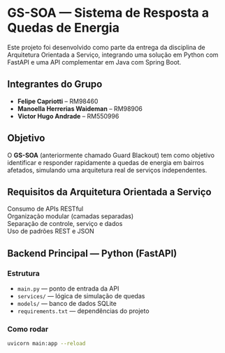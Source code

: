 # GS-SOA — Sistema de Resposta a Quedas de Energia

Este projeto foi desenvolvido como parte da entrega da disciplina de Arquitetura Orientada a Serviço, integrando uma solução em Python com FastAPI e uma API complementar em Java com Spring Boot.

## Integrantes do Grupo

- **Felipe Capriotti** – RM98460  
- **Manoella Herrerias Waideman** – RM98906  
- **Victor Hugo Andrade** – RM550996
 
## Objetivo

O **GS-SOA** (anteriormente chamado Guard Blackout) tem como objetivo identificar e responder rapidamente a quedas de energia em bairros afetados, simulando uma arquitetura real de serviços independentes.

## Requisitos da Arquitetura Orientada a Serviço

Consumo de APIs RESTful  
Organização modular (camadas separadas)  
Separação de controle, serviço e dados  
Uso de padrões REST e JSON

## Backend Principal — Python (FastAPI)

### Estrutura

- `main.py` — ponto de entrada da API
- `services/` — lógica de simulação de quedas
- `models/` — banco de dados SQLite
- `requirements.txt` — dependências do projeto

### Como rodar

```bash
uvicorn main:app --reload

